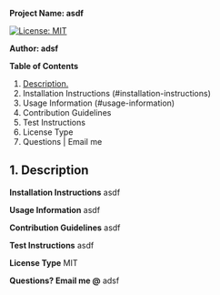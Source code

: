 **Project Name: asdf**

[![License: MIT](https://img.shields.io/badge/License-MIT-yellow.svg)](https://opensource.org/licenses/MIT)

**Author: adsf**

**Table of Contents**
<!--ts-->
1. [ Description. ](#desc)
2. Installation Instructions (#installation-instructions)
3. Usage Information (#usage-information)
4. Contribution Guidelines
5. Test Instructions
6. License Type
7. Questions | Email me

<!--te-->
<a name="desc"></a>
## 1. Description
**Installation Instructions** asdf

**Usage Information** asdf

**Contribution Guidelines** asdf

**Test Instructions** asdf

**License Type** MIT

**Questions? Email me @** adsf

